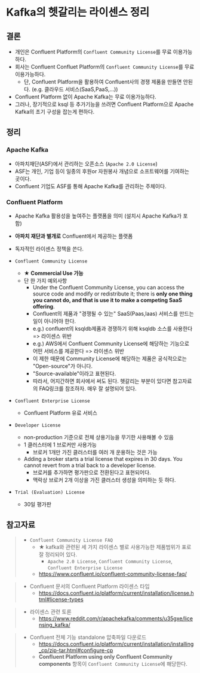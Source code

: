# Kafka의 헷갈리는 라이센스 정리

## 결론
- 개인은 Confluent Platform의 `Confluent Community License`를 무료 이용가능하다.
- 회사는 Confluent Confluet Platform의 `Confluent Community License`를 무료 이용가능하다.
    - 단, Confluent Platform을 활용하여 Confluent사의 경쟁 제품을 만들면 안된다. (e.g. 클라우드 서비스(SaaS,PaaS,...))
- Confluent Platform 없이 Apache Kafka는 무료 이용가능하다.
- 그러나, 장기적으로 ksql 등 추가기능을 쓰려면 Confluent Platform으로 Apache Kafka의 초기 구성을 잡는게 편하다.



## 정리
### Apache Kafka
- 아파치재단(ASF)에서 관리하는 오픈소스 (`Apache 2.0 License`)
- ASF는 개인, 기업 등이 일종의 후원or 자원봉사 개념으로 소프트웨어를 기여하는 곳이다.
- Confluent 기업도 ASF를 통해 Apache Kafka를 관리하는 주체이다.

### Confluent Platform
- Apache Kafka 활용성을 높여주는 플랫폼을 의미 (설치시 Apache Kafka가 포함)
- **아파치 재단과 별개로** Confluent에서 제공하는 플랫폼
- 독자적인 라이센스 정책을 쓴다.

- `Confluent Community License`
    - **★ Commercial Use 가능**
    - 단 한 가지 예외사항
        - Under the Confluent Community License, you can access the source code and modify or redistribute it; there is **only one thing you cannot do, and that is use it to make a competing SaaS offering**.
        - Confluent의 제품과 "경쟁될 수 있는" SaaS(Paas,Iaas) 서비스를 만드는 일이 아니어야 한다.
        - e.g.) confluent의 ksqldb제품과 경쟁하기 위해 ksqldb 소스를 사용한다 => 라이센스 위반
        - e.g.) AWS에서 Confluent Community License에 해당하는 기능으로 어떤 서비스를 제공한다 => 라이센스 위반
        - 이 제한 때문에 Community License에 해당하는 제품은 공식적으로는 "Open-source"가 아니다.
        - "Source-available"이라고 표현된다.
        - 따라서, 어지간하면 회사에서 써도 된다. 헷갈리는 부분이 있다면 참고자료의 FAQ링크를 참조하자. 매우 잘 설명되어 있다.

- `Confluent Enterprise License`
    - Confluent Platform 유료 서비스

- `Developer License`
    - non-production 기준으로 전체 상용기능을 무기한 사용해볼 수 있음
    - 1 클러스터에 1 브로커만 사용가능
        - 브로커 1개만 가진 클러스터를 여러 개 운용하는 것은 가능
    - Adding a broker starts a trial license that expires in 30 days. You cannot revert from a trial back to a developer license.
        - 브로커를 추가하면 평가판으로 전환된다고 표현되어다.
        - 맥락상 브로커 2개 이상을 가진 클러스터 생성을 의미하는 듯 하다.

- `Trial (Evaluation) License`
    - 30일 평가판


## 참고자료
>- `Confluent Community License FAQ`
>	- ★ kafka와 관련된 세 가지 라이센스 별로 사용가능한 제품범위가 표로 잘 정리되어 있다.
>        - `Apache 2.0 License`, `Confluent Community License`, `Confluent Enterprise License`
>	- https://www.confluent.io/confluent-community-license-faq/

>- Confluent 문서의 Confluent Platform 라이센스 타입
>    - https://docs.confluent.io/platform/current/installation/license.html#license-types

>- 라이센스 관련 토론
>	- https://www.reddit.com/r/apachekafka/comments/u35gxe/licensing_kafka/

>- Confluent 전체 기능 standalone 압축파일 다운로드
>	- https://docs.confluent.io/platform/current/installation/installing_cp/zip-tar.html#configure-cp
>	- **Confluent Platform using only Confluent Community components** 항목이 `Confluent Community License`에 해당한다.